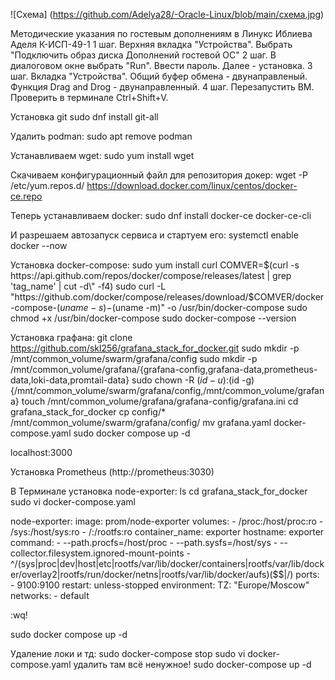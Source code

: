 ![Схема] (https://github.com/Adelya28/-Oracle-Linux/blob/main/схема.jpg)

Методические указания по гостевым дополнениям в Линукс Иблиева Аделя К-ИСП-49-1
1 шаг. Верхняя вкладка "Устройства". Выбрать "Подключить образ диска Дополнений гостевой ОС"
2 шаг. В диалоговом окне выбрать "Run". Ввести пароль. Далее - установка.
3 шаг. Вкладка "Устройства". Общий буфер обмена - двунаправленый. Функция Drag and Drog - двунаправленный. 
4 шаг. Перезапустить ВМ. Проверить в терминале Ctrl+Shift+V.


Установка git
sudo dnf install git-all

Удалить podman:
sudo apt remove podman

Устанавливаем wget:
sudo yum install wget

Скачиваем конфигурационный файл для репозитория докер:
wget -P /etc/yum.repos.d/ https://download.docker.com/linux/centos/docker-ce.repo

Теперь устанавливаем docker:
sudo dnf install docker-ce docker-ce-cli

И разрешаем автозапуск сервиса и стартуем его:
systemctl enable docker --now

Установка docker-compose:
sudo yum install curl
COMVER=$(curl -s https://api.github.com/repos/docker/compose/releases/latest | grep 'tag_name' | cut -d\" -f4)
sudo curl -L "https://github.com/docker/compose/releases/download/$COMVER/docker-compose-$(uname -s)-$(uname -m)" -o /usr/bin/docker-compose
sudo chmod +x /usr/bin/docker-compose
sudo docker-compose --version

Установка графана:
git clone https://github.com/skl256/grafana_stack_for_docker.git
sudo mkdir -p /mnt/common_volume/swarm/grafana/config
sudo mkdir -p /mnt/common_volume/grafana/{grafana-config,grafana-data,prometheus-data,loki-data,promtail-data}
sudo chown -R $(id -u):$(id -g) {/mnt/common_volume/swarm/grafana/config,/mnt/common_volume/grafana}
touch /mnt/common_volume/grafana/grafana-config/grafana.ini
cd grafana_stack_for_docker
cp config/* /mnt/common_volume/swarm/grafana/config/
mv grafana.yaml docker-compose.yaml
sudo docker compose up -d

localhost:3000

Установка Prometheus (http://prometheus:3030)

В Терминале установка node-exporter:
ls
cd grafana_stack_for_docker
sudo vi docker-compose.yaml

node-exporter:
    image: prom/node-exporter
    volumes:
      - /proc:/host/proc:ro
      - /sys:/host/sys:ro
      - /:/rootfs:ro
    container_name: exporter
    hostname: exporter
    command:
      - --path.procfs=/host/proc
      - --path.sysfs=/host/sys
      - --collector.filesystem.ignored-mount-points
      - ^/(sys|proc|dev|host|etc|rootfs/var/lib/docker/containers|rootfs/var/lib/docker/overlay2|rootfs/run/docker/netns|rootfs/var/lib/docker/aufs)($$|/)
    ports:
      - 9100:9100
    restart: unless-stopped
    environment:
      TZ: "Europe/Moscow"
    networks:
      - default

:wq!

sudo docker compose up -d


Удаление локи и тд:
sudo docker-compose stop
sudo vi docker-compose.yaml
удалить там всё ненужное!
sudo docker-compose up -d
